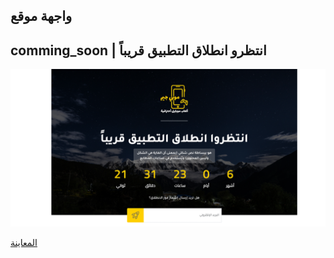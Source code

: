 ## واجهة موقع
## comming_soon | انتظرو انطلاق التطبيق قريباً
![Screenshot of a comment on a GitHub issue showing an image, added in the Markdown, of an Octocat smiling and raising a tentacle.](./assets/img/logo%20comming_soon.png)

[المعاينة](https://s3d969.github.io/comming_soon/)
